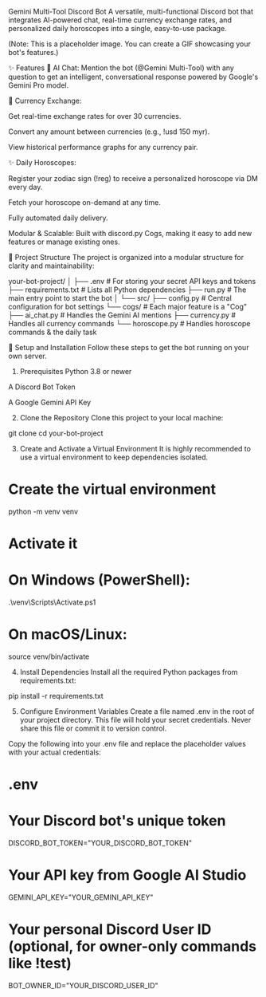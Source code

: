 Gemini Multi-Tool Discord Bot
A versatile, multi-functional Discord bot that integrates AI-powered chat, real-time currency exchange rates, and personalized daily horoscopes into a single, easy-to-use package.

(Note: This is a placeholder image. You can create a GIF showcasing your bot's features.)

✨ Features
🤖 AI Chat: Mention the bot (@Gemini Multi-Tool) with any question to get an intelligent, conversational response powered by Google's Gemini Pro model.

💱 Currency Exchange:

Get real-time exchange rates for over 30 currencies.

Convert any amount between currencies (e.g., !usd 150 myr).

View historical performance graphs for any currency pair.

✨ Daily Horoscopes:

Register your zodiac sign (!reg) to receive a personalized horoscope via DM every day.

Fetch your horoscope on-demand at any time.

Fully automated daily delivery.

Modular & Scalable: Built with discord.py Cogs, making it easy to add new features or manage existing ones.

📂 Project Structure
The project is organized into a modular structure for clarity and maintainability:

your-bot-project/
│
├── .env                 # For storing your secret API keys and tokens
├── requirements.txt     # Lists all Python dependencies
├── run.py               # The main entry point to start the bot
│
└── src/
    ├── config.py        # Central configuration for bot settings
    └── cogs/            # Each major feature is a "Cog"
        ├── ai_chat.py   # Handles the Gemini AI mentions
        ├── currency.py  # Handles all currency commands
        └── horoscope.py # Handles horoscope commands & the daily task

🚀 Setup and Installation
Follow these steps to get the bot running on your own server.

1. Prerequisites
Python 3.8 or newer

A Discord Bot Token

A Google Gemini API Key

2. Clone the Repository
Clone this project to your local machine:

git clone <your-repository-url>
cd your-bot-project

3. Create and Activate a Virtual Environment
It is highly recommended to use a virtual environment to keep dependencies isolated.

# Create the virtual environment
python -m venv venv

# Activate it
# On Windows (PowerShell):
.\venv\Scripts\Activate.ps1
# On macOS/Linux:
source venv/bin/activate

4. Install Dependencies
Install all the required Python packages from requirements.txt:

pip install -r requirements.txt

5. Configure Environment Variables
Create a file named .env in the root of your project directory. This file will hold your secret credentials. Never share this file or commit it to version control.

Copy the following into your .env file and replace the placeholder values with your actual credentials:

# .env

# Your Discord bot's unique token
DISCORD_BOT_TOKEN="YOUR_DISCORD_BOT_TOKEN"

# Your API key from Google AI Studio
GEMINI_API_KEY="YOUR_GEMINI_API_KEY"

# Your personal Discord User ID (optional, for owner-only commands like !test)
BOT_OWNER_ID="YOUR_DISCORD_USER_ID"
